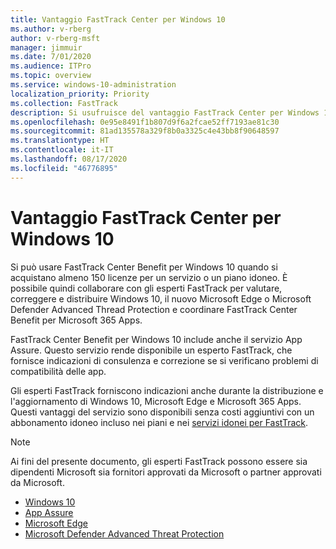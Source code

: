 ```yaml
---
title: Vantaggio FastTrack Center per Windows 10
ms.author: v-rberg
author: v-rberg-msft
manager: jimmuir
ms.date: 7/01/2020
ms.audience: ITPro
ms.topic: overview
ms.service: windows-10-administration
localization_priority: Priority
ms.collection: FastTrack
description: Si usufruisce del vantaggio FastTrack Center per Windows 10 quando si acquistano * almeno* 150 licenze per un servizio o piano idoneo.
ms.openlocfilehash: 0e95e8491f1b807d9f6a2fcae52ff7193ae81c30
ms.sourcegitcommit: 81ad135578a329f8b0a3325c4e43bb8f90648597
ms.translationtype: HT
ms.contentlocale: it-IT
ms.lasthandoff: 08/17/2020
ms.locfileid: "46776895"
---
```

# <a name="fasttrack-center-benefit-for-windows-10"></a>Vantaggio FastTrack Center per Windows 10

Si può usare FastTrack Center Benefit per Windows 10 quando si acquistano almeno 150 licenze per un servizio o un piano idoneo. È possibile quindi collaborare con gli esperti FastTrack per valutare, correggere e distribuire Windows 10, il nuovo Microsoft Edge o Microsoft Defender Advanced Thread Protection e coordinare FastTrack Center Benefit per Microsoft 365 Apps. 

FastTrack Center Benefit per Windows 10 include anche il servizio App Assure. Questo servizio rende disponibile un esperto FastTrack, che fornisce indicazioni di consulenza e correzione se si verificano problemi di compatibilità delle app. 

Gli esperti FastTrack forniscono indicazioni anche durante la distribuzione e l'aggiornamento di Windows 10, Microsoft Edge e Microsoft 365 Apps. Questi vantaggi del servizio sono disponibili senza costi aggiuntivi con un abbonamento idoneo incluso nei piani e nei [servizi idonei per FastTrack](M365-eligible-services-and-plans.md).
  
> [!NOTE]
> Ai fini del presente documento, gli esperti FastTrack possono essere sia dipendenti Microsoft sia fornitori approvati da Microsoft o partner approvati da Microsoft. 
    
- [Windows 10](Win-10-windows-10.md)
- [App Assure](Win-10-app-assure.md)
- [Microsoft Edge](Win-10-microsoft-edge.md)
- [Microsoft Defender Advanced Threat Protection](Win-10-microsoft-defender-atp.md)

